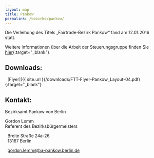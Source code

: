 ```yaml
---
layout: map
title: Pankow
permalink: /bezirke/pankow/
---
```


Die Verleihung des Titels „Fairtrade-Bezirk Pankow“ fand am 12.01.2016 statt.

Weitere Informationen über die Arbeit der Steuerungsgruppe finden Sie [hier](http://www.fairhandlung-pankow.de){:target="_blank"}.

## Downloads:
<i class='fa fa-download fa-fw'></i>&nbsp;&nbsp;[Flyer]({{ site.url }}/downloads/FTT-Flyer-Pankow_Layout-04.pdf){:target="_blank"}

## Kontakt:
Bezirksamt Pankow von Berlin

Gordon Lemm  
Referent des Bezirksbürgermeisters

<i class='fa fa-map-marker fa-fw'></i>&nbsp;&nbsp;Breite Straße 24a-26    
<i class='fa fa-fw'></i>&nbsp;&nbsp;13187 Berlin

<i class='fa fa-envelope fa-fw'></i>&nbsp;&nbsp;[gordon.lemm@ba-pankow.berlin.de](mailto:gordon.lemm@ba-pankow.berlin.de)
